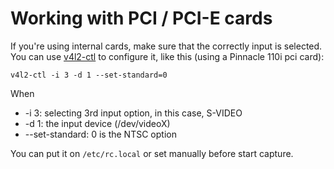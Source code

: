 # Working with PCI / PCI-E cards

If you're using internal cards, make sure that the correctly input is selected. 
You can use [v4l2-ctl](https://petersopus.wordpress.com/tag/v4l2/) to configure it, like this (using a Pinnacle 110i pci card):

```console
v4l2-ctl -i 3 -d 1 --set-standard=0
``` 

When

- -i 3: selecting 3rd input option, in this case, S-VIDEO
- -d 1: the input device (/dev/videoX)
- --set-standard: 0 is the NTSC option

You can put it on `/etc/rc.local` or set manually before start capture. 
